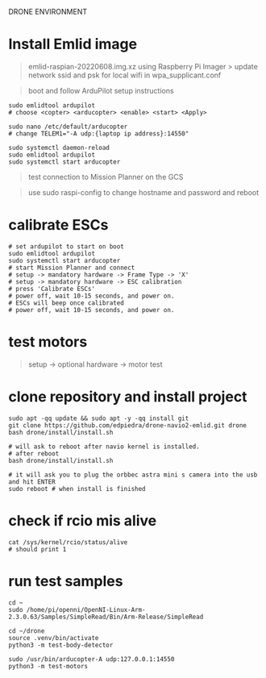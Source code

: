 DRONE ENVIRONMENT

# Install Emlid image
> emlid-raspian-20220608.img.xz using Raspberry Pi Imager
    > update network ssid and psk for local wifi in wpa_supplicant.conf

> boot and follow ArduPilot setup instructions
```
sudo emlidtool ardupilot
# choose <copter> <arducopter> <enable> <start> <Apply>

sudo nano /etc/default/arducopter
# change TELEM1="-A udp:{laptop ip address}:14550"

sudo systemctl daemon-reload
sudo emlidtool ardupilot
sudo systemctl start arducopter
```

> test connection to Mission Planner on the GCS

> use sudo raspi-config to change hostname and password and reboot

# calibrate ESCs
```
# set ardupilot to start on boot
sudo emlidtool ardupilot
sudo systemctl start arducopter
# start Mission Planner and connect
# setup -> mandatory hardware -> Frame Type -> 'X'
# setup -> mandatory hardware -> ESC calibration
# press 'Calibrate ESCs'
# power off, wait 10-15 seconds, and power on.
# ESCs will beep once calibrated
# power off, wait 10-15 seconds, and power on.
```

# test motors
> setup -> optional hardware -> motor test

# clone repository and install project
```
sudo apt -qq update && sudo apt -y -qq install git
git clone https://github.com/edpiedra/drone-navio2-emlid.git drone
bash drone/install/install.sh

# will ask to reboot after navio kernel is installed.
# after reboot 
bash drone/install/install.sh

# it will ask you to plug the orbbec astra mini s camera into the usb and hit ENTER
sudo reboot # when install is finished
```

# check if rcio mis alive
```
cat /sys/kernel/rcio/status/alive 
# should print 1
```

# run test samples
```
cd ~
sudo /home/pi/openni/OpenNI-Linux-Arm-2.3.0.63/Samples/SimpleRead/Bin/Arm-Release/SimpleRead

cd ~/drone
source .venv/bin/activate
python3 -m test-body-detector

sudo /usr/bin/arducopter-A udp:127.0.0.1:14550
python3 -m test-motors
```
